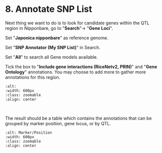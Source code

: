 # 8. Annotate SNP List

Next thing we want to do is to look for candidate genes within the QTL region in Nipponbare, go to "**Search**"-\> "**Gene Loci**".

Set "**Japonica nipponbare**" as reference genome.

Set "**SNP Annotator (My SNP List)**" in Search.

Set "**All**" to search all Gene models available.

Tick the box to "**Include gene interactions (RiceNetv2, PRIN)**" and "**Gene Ontology**" annotations. You may choose to add more to gather more annotations for this region.

```{image} /_static/image15.png
:alt:
:width: 600px
:class: zoomable
:align: center
```
<br>


The result should be a table which contains the annotations that can be grouped by marker position, gene locus, or by QTL.

```{image} /_static/8_annotation.png
:alt: Marker/Position
:width: 600px
:class: zoomable
:align: center
```
